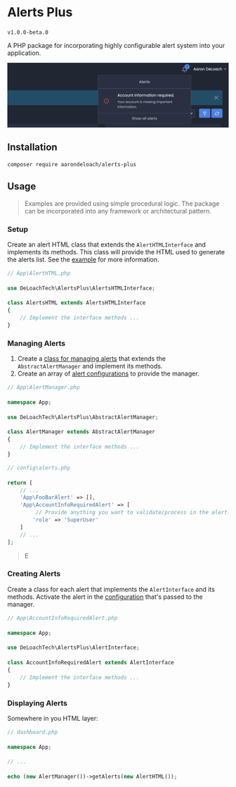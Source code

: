 Alerts Plus
===========

`v1.0.0-beta.0`

A PHP package for incorporating highly configurable alert system into your application.

![Example alerts.](example/alerts.png)


Installation
------------

```bash
composer require aarondeloach/alerts-plus
```


Usage
-----

> Examples are provided using simple procedural logic. The package can be incorporated into any framework or architectural pattern.

### Setup

Create an alert HTML class that extends the `AlertHTMLInterface` and implements its methods. This class will provide the HTML used to generate the alerts list. See the [example](https://github.com/deloachtech/alerts-plus/blob/main/example/FormHTML.php) for more information.


```php
// App\AlertHTML.php

use DeLoachTech\AlertsPlus\AlertsHTMLInterface;

class AlertsHTML extends AlertsHTMLInterface
{
    // Implement the interface methods ...
}
```


### Managing Alerts

1. Create a [class for managing alerts](https://github.com/deloachtech/alerts-plus/blob/main/example/AlertManager.php) that extends the `AbstractAlertManager` and implement its methods.
2. Create an array of [alert configurations](https://github.com/deloachtech/alerts-plus/blob/main/example/config.php) to provide the manager.


```php
// App\AlertManager.php

namespace App;

use DeLoachTech\AlertsPlus\AbstractAlertManager;

class AlertManager extends AbstractAlertManager
{
    // Implement the interface methods ...
}
```

```php
// config\alerts.php

return [
    // ...
    'App\FooBarAlert' => [],
    'App\AccountInfoRequiredAlert' => [
         // Provide anything you want to validate/process in the alert.
        'role' => 'SuperUser'
    ]
    // ...
];
```

> E


### Creating Alerts

Create a class for each alert that implements the `AlertInterface` and its methods. Activate the alert in the [configuration](https://github.com/deloachtech/alerts-plus/blob/main/example/config.php) that's passed to the manager.

```php
// App\AccountInfoRequiredAlert.php

namespace App;

use DeLoachTech\AlertsPlus\AlertInterface;

class AccountInfoRequiredAlert extends AlertInterface
{
    // Implement the interface methods ...    
}
```


### Displaying Alerts

Somewhere in you HTML layer:

```php
// dashboard.php

namespace App;

// ...

echo (new AlertManager())->getAlerts(new AlertHTML());
```
